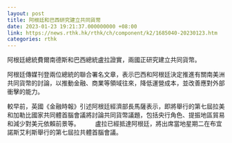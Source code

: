 ```yaml
---
layout: post
title: 阿根廷和巴西研究建立共同貨幣
date: 2023-01-23 19:21:37.000000000 +08:00
link: https://news.rthk.hk/rthk/ch/component/k2/1685040-20230123.htm
categories: rthk
---
```


阿根廷總統費爾南德斯和巴西總統盧拉證實，兩國正研究建立共同貨幣。

阿根廷傳媒刊登兩位總統的聯合署名文章，表示巴西和阿根廷決定推進有關南美洲共同貨幣的討論，以推動金融、商業等領域往來，降低運營成本，並改善應對外部衝擊的能力。

較早前，英國《金融時報》引述阿根廷經濟部長馬薩表示，即將舉行的第七屆拉美和加勒比國家共同體首腦會議將討論共同貨幣議題，包括央行角色、提振地區貿易和減少對美元依賴前景等。
　　
盧拉已經抵達阿根廷，將出席當地星期二在布宜諾斯艾利斯舉行的第七屆拉共體首腦會議。
